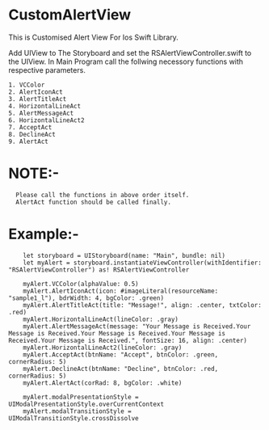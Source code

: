 # CustomAlertView
This is Customised Alert View For Ios Swift Library.

Add UIView to The Storyboard and set the RSAlertViewController.swift to the UIView.
In Main Program call the follwing necessory functions with respective parameters.

    1. VCColor
    2. AlertIconAct
    3. AlertTitleAct
    4. HorizontalLineAct
    5. AlertMessageAct
    6. HorizontalLineAct2
    7. AcceptAct
    8. DeclineAct
    9. AlertAct             
    
#    NOTE:-
      Please call the functions in above order itself.
      AlertAct function should be called finally.
      
#    Example:-
    
        let storyboard = UIStoryboard(name: "Main", bundle: nil)
        let myAlert = storyboard.instantiateViewController(withIdentifier: "RSAlertViewController") as! RSAlertViewController
        
        myAlert.VCColor(alphaValue: 0.5)
        myAlert.AlertIconAct(icon: #imageLiteral(resourceName: "sample1_l"), bdrWidth: 4, bgColor: .green)
        myAlert.AlertTitleAct(title: "Message!", align: .center, txtColor: .red)
        myAlert.HorizontalLineAct(lineColor: .gray)
        myAlert.AlertMessageAct(message: "Your Message is Received.Your Message is Received.Your Message is Received.Your Message is Received.Your Message is Received.", fontSize: 16, align: .center)
        myAlert.HorizontalLineAct2(lineColor: .gray)
        myAlert.AcceptAct(btnName: "Accept", btnColor: .green, cornerRadius: 5)
        myAlert.DeclineAct(btnName: "Decline", btnColor: .red, cornerRadius: 5)
        myAlert.AlertAct(corRad: 8, bgColor: .white)
        
        myAlert.modalPresentationStyle = UIModalPresentationStyle.overCurrentContext
        myAlert.modalTransitionStyle = UIModalTransitionStyle.crossDissolve
